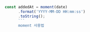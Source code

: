 ````javascript
const addedAt = moment(date)
      .format('YYYY-MM-DD HH:mm:ss')
      .toString();
      ```
      moment 사용법
````
